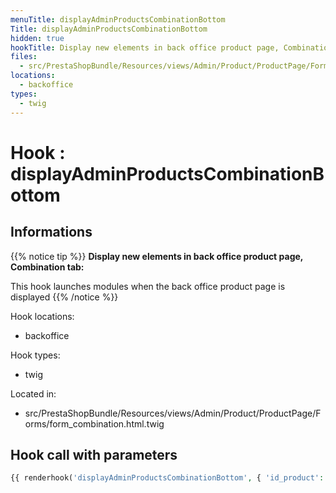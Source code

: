 ```yaml
---
menuTitle: displayAdminProductsCombinationBottom
Title: displayAdminProductsCombinationBottom
hidden: true
hookTitle: Display new elements in back office product page, Combination tab
files:
  - src/PrestaShopBundle/Resources/views/Admin/Product/ProductPage/Forms/form_combination.html.twig
locations:
  - backoffice
types:
  - twig
---
```


# Hook : displayAdminProductsCombinationBottom

## Informations

{{% notice tip %}}
**Display new elements in back office product page, Combination tab:** 

This hook launches modules when the back office product page is displayed
{{% /notice %}}

Hook locations: 
  - backoffice

Hook types: 
  - twig

Located in: 
  - src/PrestaShopBundle/Resources/views/Admin/Product/ProductPage/Forms/form_combination.html.twig

## Hook call with parameters

```php
{{ renderhook('displayAdminProductsCombinationBottom', { 'id_product': form.vars.value.id_product, 'id_product_attribute': form.vars.value.id_product_attribute }) }}
```